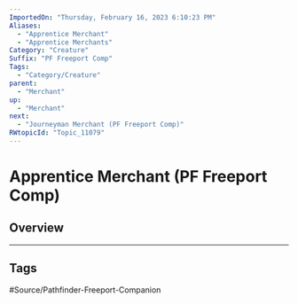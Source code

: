 ```yaml
---
ImportedOn: "Thursday, February 16, 2023 6:10:23 PM"
Aliases:
  - "Apprentice Merchant"
  - "Apprentice Merchants"
Category: "Creature"
Suffix: "PF Freeport Comp"
Tags:
  - "Category/Creature"
parent:
  - "Merchant"
up:
  - "Merchant"
next:
  - "Journeyman Merchant (PF Freeport Comp)"
RWtopicId: "Topic_11079"
---
```

# Apprentice Merchant (PF Freeport Comp)
## Overview

---
## Tags
#Source/Pathfinder-Freeport-Companion

